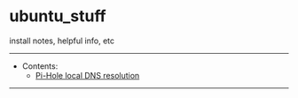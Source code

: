 # ubuntu_stuff
install notes, helpful info, etc

____
- Contents:
  - [Pi-Hole local DNS resolution](pi-hole_dns.md)

____
